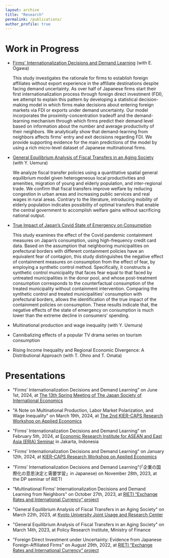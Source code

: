 ```yaml
---
layout: archive
title: "Research"
permalink: /publications/
author_profile: true
---
```



Work in Progress
======

- [Firms' Internationalization Decisions and Demand Learning](https://www.rieti.go.jp/jp/publications/summary/24020009.html) (with E. Ogawa)

  This study investigates the rationale for firms to establish foreign affiliates without export experience in the affiliate destinations despite facing demand uncertainty. As over half of Japanese firms start their first internationalization process through foreign direct investment (FDI), we attempt to explain this pattern by developing a statistical decision-making model in which firms make decisions about entering foreign markets via FDI or exports under demand uncertainty. Our model incorporates the proximity-concentration tradeoff and the demand-learning mechanism through which firms predict their demand level based on information about the number and average productivity of their neighbors. We analytically show that demand-learning from neighbors affects firms' entry and exit decisions regarding FDI. We provide supporting evidence for the main predictions of the model by using a rich micro-level dataset of Japanese multinational firms.

- [General Equilibrium Analysis of Fiscal Transfers in an Aging Society](https://www.kier.kyoto-u.ac.jp/wp/wp-content/uploads/2023/05/DP1093.pdf) (with Y. Uemura)
 
    We analyze fiscal transfer policies using a quantitative spatial general equilibrium model given heterogeneous local productivities and amenities, migration of young and elderly population, and inter-regional trade. We confirm that fiscal transfers improve welfare by reducing congestion in urban areas and increasing public services and real wages in rural areas. Contrary to the literature, introducing mobility of elderly population indicates possibility of optimal transfers that enable the central government to accomplish welfare gains without sacrificing national output. 

- [True Impact of Japan’s Covid State of Emergency on Consumption](https://www.kier.kyoto-u.ac.jp/wp/wp-content/uploads/2023/05/DP1092.pdf)
 
    This study examines the effect of the Covid pandemic containment measures on Japan’s consumption, using high-frequency credit card data. Based on the assumption that neighboring municipalities on prefectural borders with different containment policies have an equivalent fear of contagion, this study distinguishes the negative effect of containment measures on consumption from the effect of fear, by employing a synthetic control method. Specifically, it constructs a synthetic control municipality that faces fear equal to that faced by untreated municipalities in the donor pool, and whose post-treatment consumption corresponds to the counterfactual consumption of the treated municipality without containment intervention. Comparing the synthetic control and treated municipalities’ consumption with prefectural borders, allows the identification of the true impact of the containment policies on consumption. These results indicate that, the negative effects of the state of emergency on consumption is much lower than the extreme decline in consumers’ spending.

- Multinational production and wage inequality (with Y. Uemura)

- Cannibalizing effects of a popular TV drama series on tourism consumption
  
- Rising Income Inequality and Regional Economic Divergence: A Distributional Approach (with T. Ohno and T. Omata)



Presentations
======

- "Firms’ Internationalization Decisions and Demand Learning" on June 1st, 2024, at [The 13th Spring Meeting of The Japan Society of International Economics](https://www.jsie.jp/Annual_Meeting/2024s_Tohoku_Gakuin_Univ/prog2_en.html)

- "A Note on Multinational Production, Labor Market Polarization, and Wage Inequality" on March 19th, 2024, at [The 2nd KIER-CAPS Research Workshop on Applied Economics](https://www.caps.kier.kyoto-u.ac.jp/events/kier-caps-workshopfebruary-21-2024/)

- "Firms’ Internationalization Decisions and Demand Learning" on February 5th, 2024, at [Economic Research Institute
for ASEAN and East Asia (ERIA) Seminar](https://www.eria.org/events/ERIA-Insightful-Discourses-Firms-Internationalization-Decisions-and-Demand-Learning) in Jakarta, Indonesia

- "Firms’ Internationalization Decisions and Demand Learning" on January 12th, 2024, at [KIER-CAPS Research Workshop on Applied Economics](https://www.caps.kier.kyoto-u.ac.jp/events/kier-caps-research-workshop-on-applied-economics/)

- "Firms’ Internationalization Decisions and Demand Learning"(「企業の国際化の意思決定と需要学習」in Japanese) on November 28th, 2023, at the DP seminar of RIETI

- "Multinational Firms’ Internationalization Decisions and Demand Learning from Neighbors" on October 27th, 2023, at [RIETI “Exchange Rates and International Currency“ project](https://www.rieti.go.jp/en/projects/program_2020/pg-01/007.html)
  
- "General Equilibrium Analysis of Fiscal Transfers in an Aging Society" on March 22th, 2023, at [Kyoto University Joint Usage and Research Center](https://www.jur.kier.kyoto-u.ac.jp/project.html) 

- "General Equilibrium Analysis of Fiscal Transfers in an Aging Society" on March 14th, 2023, at Policy Research Institute, Ministry of Finance

- "Foreign Direct Investment under Uncertainty: Evidence from Japanese Foreign-Affiliated Firms" on August 29th, 2022, at [RIETI “Exchange Rates and International Currency“ project](https://www.rieti.go.jp/en/projects/program_2020/pg-01/007.html) 


<!--
 {% if author.googlescholar %}
  You can also find my articles on <u><a href="{{author.googlescholar}}">my Google Scholar profile</a>.</u>
 {% endif %}

 {% include base_path %}

 {% for post in site.publications reversed %}
   {% include archive-single.html %}
 {% endfor %}
-->
